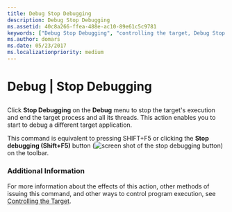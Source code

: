```yaml
---
title: Debug Stop Debugging
description: Debug Stop Debugging
ms.assetid: 40c8a266-ffea-488e-ac10-89e61c5c9781
keywords: ["Debug Stop Debugging", "controlling the target, Debug Stop Debugging", "exiting the debugger, Debug Stop Debugging", "quitting the debugger, Debug Stop Debugging", "ending the debugging session, Debug Stop Debugging"]
ms.author: domars
ms.date: 05/23/2017
ms.localizationpriority: medium
---
```


# Debug | Stop Debugging


## <span id="ddk_debug_stop_debugging_dbg"></span><span id="DDK_DEBUG_STOP_DEBUGGING_DBG"></span>


Click **Stop Debugging** on the **Debug** menu to stop the target's execution and end the target process and all its threads. This action enables you to start to debug a different target application.

This command is equivalent to pressing SHIFT+F5 or clicking the **Stop debugging (Shift+F5)** button (![screen shot of the stop debugging button](images/tbstop.png)) on the toolbar.

### <span id="additional_information"></span><span id="ADDITIONAL_INFORMATION"></span>Additional Information

For more information about the effects of this action, other methods of issuing this command, and other ways to control program execution, see [Controlling the Target](controlling-the-target.md).

 

 






